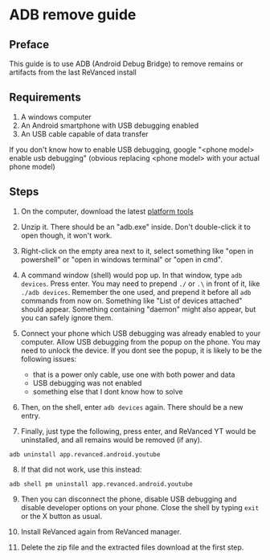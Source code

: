 # ADB remove guide

## Preface

This guide is to use ADB (Android Debug Bridge) to remove remains or artifacts from the last ReVanced install

## Requirements

1. A windows computer
2. An Android smartphone with USB debugging enabled
3. An USB cable capable of data transfer

If you don't know how to enable USB debugging, google "\<phone model\> enable usb debugging" (obvious replacing \<phone model\> with your actual phone model)

## Steps

1. On the computer, download the latest [platform tools](https://developer.android.com/tools/releases/platform-tools)

2. Unzip it. There should be an "adb.exe" inside. Don't double-click it to open though, it won't work. 

3. Right-click on the empty area next to it, select something like "open in powershell" or "open in windows terminal" or "open in cmd".

4. A command window (shell) would pop up. In that window, type `adb devices`. Press enter. You may need to prepend `./` or `.\` in front of it, like `./adb devices`. Remember the one used, and prepend it before all `adb` commands from now on. Something like "List of devices attached" should appear. Something containing "daemon" might also appear, but you can safely ignore them.

5. Connect your phone which USB debugging was already enabled to your computer. Allow USB debugging from the popup on the phone. You may need to unlock the device. If you dont see the popup, it is likely to be the following issues:

    - that is a power only cable, use one with both power and data
    - USB debugging was not enabled
    - something else that I dont know how to solve

6. Then, on the shell, enter `adb devices` again. There should be a new entry.

7. Finally, just type the following, press enter, and ReVanced YT would be uninstalled, and all remains would be removed (if any). 

```
adb uninstall app.revanced.android.youtube
```

8. If that did not work, use this instead:

```
adb shell pm uninstall app.revanced.android.youtube
```

9. Then you can disconnect the phone, disable USB debugging and disable developer options on your phone. Close the shell by typing `exit` or the X button as usual.

10. Install ReVanced again from ReVanced manager.

11. Delete the zip file and the extracted files download at the first step.
